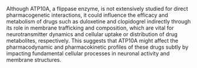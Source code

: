 Although ATP10A, a flippase enzyme, is not extensively studied for direct pharmacogenetic interactions, it could influence the efficacy and metabolism of drugs such as duloxetine and clopidogrel indirectly through its role in membrane trafficking and composition, which are vital for neurotransmitter dynamics and cellular uptake or distribution of drug metabolites, respectively. This suggests that ATP10A might affect the pharmacodynamic and pharmacokinetic profiles of these drugs subtly by impacting fundamental cellular processes in neuronal activity and membrane structures.
